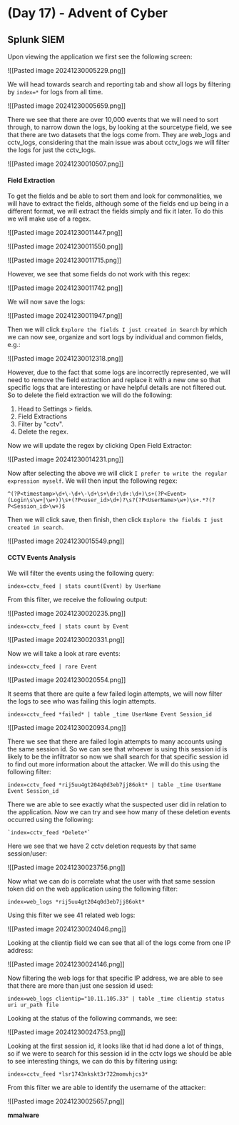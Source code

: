 # (Day 17) - Advent of Cyber

## Splunk SIEM

Upon viewing the application we first see the following screen:

![[Pasted image 20241230005229.png]]

We will head towards search and reporting tab and show all logs by filtering by `index=*` for logs from all time.

![[Pasted image 20241230005659.png]]

There we see that there are over 10,000 events that we will need to sort through, to narrow down the logs, by looking at the sourcetype field, we see that there are two datasets that the logs come from. They are web_logs and cctv_logs, considering that the main issue was about cctv_logs we will filter the logs for just the cctv_logs.

![[Pasted image 20241230010507.png]]

#### Field Extraction

To get the fields and be able to sort them and look for commonalities, we will have to extract the fields, although some of the fields end up being in a different format, we will extract the fields simply and fix it later. To do this we will make use of a regex.

![[Pasted image 20241230011447.png]]

![[Pasted image 20241230011550.png]]

![[Pasted image 20241230011715.png]]

However, we see that some fields do not work with this regex:

![[Pasted image 20241230011742.png]]

We will now save the logs:

![[Pasted image 20241230011947.png]]

Then we will click `Explore the fields I just created in Search` by which we can now see, organize and sort logs by individual and common fields, e.g.:

![[Pasted image 20241230012318.png]]

However, due to the fact that some logs are incorrectly represented, we will need to remove the field extraction and replace it with a new one so that specific logs that are interesting or have helpful details are not filtered out. So to delete the field extraction we will do the following:

1. Head to Settings > fields.
2. Field Extractions
3. Filter by "cctv".
4. Delete the regex.

Now we will update the regex by clicking Open Field Extractor:

![[Pasted image 20241230014231.png]]

Now after selecting the above we will click `I prefer to write the regular expression myself`.
We will then input the following regex:

```
^(?P<timestamp>\d+\-\d+\-\d+\s+\d+:\d+:\d+)\s+(?P<Event>(Login\s\w+|\w+))\s+(?P<user_id>\d+)?\s?(?P<UserName>\w+)\s+.*?(?P<Session_id>\w+)$
```

Then we will click save, then finish, then click `Explore the fields I just created in search`.

![[Pasted image 20241230015549.png]]

#### CCTV Events Analysis

We will filter the events using the following query:

```
index=cctv_feed | stats count(Event) by UserName
```

From this filter, we receive the following output:

![[Pasted image 20241230020235.png]]

```
index=cctv_feed | stats count by Event
```

![[Pasted image 20241230020331.png]]

Now we will take a look at rare events:

```
index=cctv_feed | rare Event
```

![[Pasted image 20241230020554.png]]

It seems that there are quite a few failed login attempts, we will now filter the logs to see who was failing this login attempts.

```
index=cctv_feed *failed* | table _time UserName Event Session_id
```

![[Pasted image 20241230020934.png]]

There we see that there are failed login attempts to many accounts using the same session id.
So we can see that whoever is using this session id is likely to be the infiltrator so now we shall search for that specific session id to find out more information about the attacker. We will do this using the following filter:

```
index=cctv_feed *rij5uu4gt204q0d3eb7jj86okt* | table _time UserName Event Session_id
```

There we are able to see exactly what the suspected user did in relation to the application. Now we can try and see how many of these deletion events occurred using the following:

```
`index=cctv_feed *Delete*`
```

Here we see that we have 2 cctv deletion requests by that same session/user:

![[Pasted image 20241230023756.png]]

Now what we can do is correlate what the user with that same session token did on the web application using the following filter:

```
index=web_logs *rij5uu4gt204q0d3eb7jj86okt*
```

Using this filter we see 41 related web logs:

![[Pasted image 20241230024046.png]]

Looking at the clientip field we can see that all of the logs come from one IP address:

![[Pasted image 20241230024146.png]]

Now filtering the web logs for that specific IP address, we are able to see that there are more than just one session id used:

```
index=web_logs clientip="10.11.105.33" | table _time clientip status uri ur_path file
```

Looking at the status of the following commands, we see:

![[Pasted image 20241230024753.png]]

Looking at the first session id, it looks like that id had done a lot of things, so if we were to search for this session id in the cctv logs we should be able to see interesting things, we can do this by filtering using:

```
index=cctv_feed *lsr1743nkskt3r722momvhjcs3*
```

From this filter we are able to identify the username of the attacker:

![[Pasted image 20241230025657.png]]

**mmalware**
